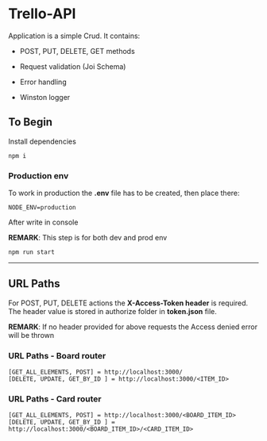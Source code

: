# Trello-API

Application is a simple Crud. It contains:
- POST, PUT, DELETE, GET methods

- Request validation (Joi Schema)

- Error handling

- Winston logger


## To Begin
Install dependencies
```
npm i
```
### Production env

To work in production the __.env__ file has to be created, then place there:
```
NODE_ENV=production
```
After write in console

__REMARK__: This step is for both dev and prod env
```
npm run start
```
-------

## URL Paths
For POST, PUT, DELETE actions the __X-Access-Token header__ is required. The header value is stored in authorize folder in __token.json__ file.

__REMARK__: If no header provided for above requests the Access denied error will be thrown
### URL Paths - Board router
```
[GET_ALL_ELEMENTS, POST] = http://localhost:3000/
[DELETE, UPDATE, GET_BY_ID ] = http://localhost:3000/<ITEM_ID>
```

### URL Paths - Card router
```
[GET_ALL_ELEMENTS, POST] = http://localhost:3000/<BOARD_ITEM_ID>
[DELETE, UPDATE, GET_BY_ID ] = http://localhost:3000/<BOARD_ITEM_ID>/<CARD_ITEM_ID>
```

